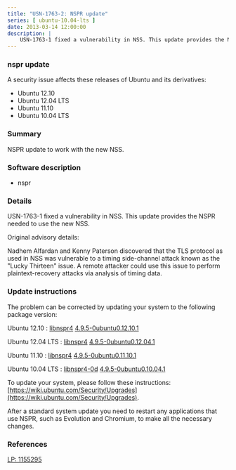 ```yaml
---
title: "USN-1763-2: NSPR update"
series: [ ubuntu-10.04-lts ]
date: 2013-03-14 12:00:00
description: |
    USN-1763-1 fixed a vulnerability in NSS. This update provides the NSPR needed to use the new NSS.
--- 
```

 
### nspr update

A security issue affects these releases of Ubuntu and its derivatives:

* Ubuntu 12.10
* Ubuntu 12.04 LTS
* Ubuntu 11.10
* Ubuntu 10.04 LTS

### Summary

NSPR update to work with the new NSS. 

### Software description

* nspr 

### Details

USN-1763-1 fixed a vulnerability in NSS. This update provides the NSPR needed to use the new NSS.

Original advisory details:

 Nadhem Alfardan and Kenny Paterson discovered that the TLS protocol as used in NSS was vulnerable to a timing side-channel attack known as the &quot;Lucky Thirteen&quot; issue. A remote attacker could use this issue to perform plaintext-recovery attacks via analysis of timing data. 

### Update instructions

The problem can be corrected by updating your system to the following package version:

Ubuntu 12.10
 : [libnspr4](https://launchpad.net/ubuntu/+source/nspr) <span> [4.9.5-0ubuntu0.12.10.1](https://launchpad.net/ubuntu/+source/nspr/4.9.5-0ubuntu0.12.10.1) </span> 

Ubuntu 12.04 LTS
 : [libnspr4](https://launchpad.net/ubuntu/+source/nspr) <span> [4.9.5-0ubuntu0.12.04.1](https://launchpad.net/ubuntu/+source/nspr/4.9.5-0ubuntu0.12.04.1) </span> 

Ubuntu 11.10
 : [libnspr4](https://launchpad.net/ubuntu/+source/nspr) <span> [4.9.5-0ubuntu0.11.10.1](https://launchpad.net/ubuntu/+source/nspr/4.9.5-0ubuntu0.11.10.1) </span> 

Ubuntu 10.04 LTS
 : [libnspr4-0d](https://launchpad.net/ubuntu/+source/nspr) <span> [4.9.5-0ubuntu0.10.04.1](https://launchpad.net/ubuntu/+source/nspr/4.9.5-0ubuntu0.10.04.1) </span> 

To update your system, please follow these instructions: [https://wiki.ubuntu.com/Security/Upgrades](https://wiki.ubuntu.com/Security/Upgrades).

After a standard system update you need to restart any applications that use NSPR, such as Evolution and Chromium, to make all the necessary changes. 

### References

 [LP: 1155295](https://launchpad.net/bugs/1155295)
 
